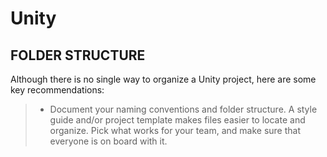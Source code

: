 # Unity

## FOLDER STRUCTURE

Although there is no single way to organize a Unity project, here are some key recommendations:
> - Document your naming conventions and folder structure. A style guide and/or project template makes  files easier to locate and organize. Pick what works for your team, and make sure that everyone is on board with it.